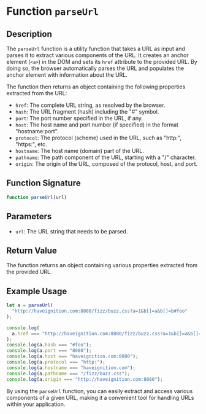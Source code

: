 # Function `parseUrl`

## Description

The `parseUrl` function is a utility function that takes a URL as input and parses it to extract various components of the URL. It creates an anchor element (`<a>`) in the DOM and sets its `href` attribute to the provided URL. By doing so, the browser automatically parses the URL and populates the anchor element with information about the URL.

The function then returns an object containing the following properties extracted from the URL:

- `href`: The complete URL string, as resolved by the browser.
- `hash`: The URL fragment (hash) including the "#" symbol.
- `port`: The port number specified in the URL, if any.
- `host`: The host name and port number (if specified) in the format "hostname:port".
- `protocol`: The protocol (scheme) used in the URL, such as "http:", "https:", etc.
- `hostname`: The host name (domain) part of the URL.
- `pathname`: The path component of the URL, starting with a "/" character.
- `origin`: The origin of the URL, composed of the protocol, host, and port.

## Function Signature

```js
function parseUrl(url)
```

## Parameters

- `url`: The URL string that needs to be parsed.

## Return Value

The function returns an object containing various properties extracted from the provided URL.

## Example Usage

```js
let a = parseUrl(
  "http://haveignition.com:8080/fizz/buzz.css?a=1&b[]=a&b[]=b#foo"
);

console.log(
  a.href === "http://haveignition.com:8080/fizz/buzz.css?a=1&b[]=a&b[]=b#foo"
);
console.log(a.hash === "#foo");
console.log(a.port === "8080");
console.log(a.host === "haveignition.com:8080");
console.log(a.protocol === "http:");
console.log(a.hostname === "haveignition.com");
console.log(a.pathname === "/fizz/buzz.css");
console.log(a.origin === "http://haveignition.com:8080");
```

By using the `parseUrl` function, you can easily extract and access various components of a given URL, making it a convenient tool for handling URLs within your application.
